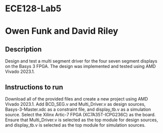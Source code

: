 # ECE128-Lab5
# Owen Funk and David Riley

## Description

Design and test a multi segment driver for the four seven segment displays on the Basys 3 FPGA. The design was implemented and tested using AMD Vivado 2023.1.

## Instructions to run

Download all of the provided files and create a new project using AMD Vivado 2023.1. Add BCD_SEG.v and Multi_Driver.v as design sources, Basys-3-Master.xdc as a constraint file, and display_tb.v as a simulation source. Select the Xilinx Artic-7 FPGA (XC7A35T-ICPG236C) as the board. Ensure that Multi_Driver.v is selected as the top module for design sources, and display_tb.v is selected as the top module for simulation sources.
